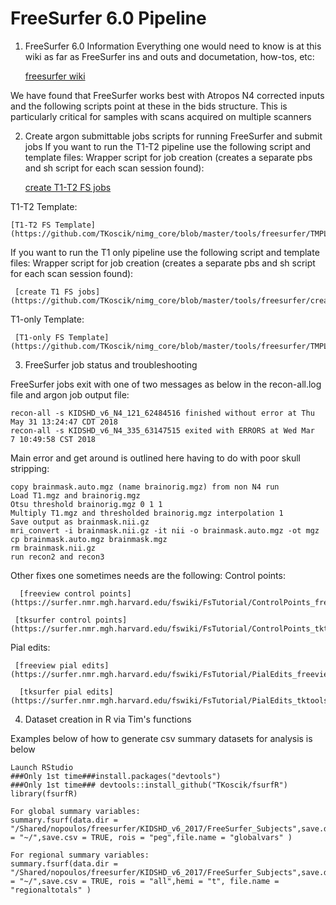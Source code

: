 # FreeSurfer 6.0 Pipeline

1. FreeSurfer 6.0 Information 
Everything one would need to know is at this wiki as far as FreeSurfer ins and outs and documetation, how-tos,
etc:

    [freesurfer wiki](https://surfer.nmr.mgh.harvard.edu/fswiki)

We have found that FreeSurfer works best with Atropos N4 corrected inputs and the following scripts point at 
these in the bids structure.  This is particularly critical for samples with scans acquired on multiple 
scanners

2. Create argon submittable jobs scripts for running FreeSurfer and submit jobs
If you want to run the T1-T2 pipeline use the following script and template files:
Wrapper script for job creation (creates a separate pbs and sh script for each scan session found):

    [create T1-T2 FS jobs](https://github.com/TKoscik/nimg_core/blob/master/tools/freesurfer/createFSjobsT1T2.sh)

T1-T2 Template:

    [T1-T2 FS Template](https://github.com/TKoscik/nimg_core/blob/master/tools/freesurfer/TMPLT1T2FSv60.sh.in)

If you want to run the T1 only pipeline use the following script and template files:
Wrapper script for job creation (creates a separate pbs and sh script for each scan session found):

     [create T1 FS jobs](https://github.com/TKoscik/nimg_core/blob/master/tools/freesurfer/createFSjobsT1.sh)

T1-only Template:

     [T1-only FS Template](https://github.com/TKoscik/nimg_core/blob/master/tools/freesurfer/TMPLT1FSv60.sh.in)

3. FreeSurfer job status and troubleshooting

FreeSurfer jobs exit with one of two messages as below in the recon-all.log file and argon job
output file:

```
recon-all -s KIDSHD_v6_N4_121_62484516 finished without error at Thu May 31 13:24:47 CDT 2018
recon-all -s KIDSHD_v6_N4_335_63147515 exited with ERRORS at Wed Mar  7 10:49:58 CST 2018
```
Main error and get around is outlined here having to do with poor skull stripping:
```
copy brainmask.auto.mgz (name brainorig.mgz) from non N4 run
Load T1.mgz and brainorig.mgz
Otsu threshold brainorig.mgz 0 1 1
Multiply T1.mgz and thresholded brainorig.mgz interpolation 1
Save output as brainmask.nii.gz
mri_convert -i brainmask.nii.gz -it nii -o brainmask.auto.mgz -ot mgz
cp brainmask.auto.mgz brainmask.mgz
rm brainmask.nii.gz
run recon2 and recon3 
```
Other fixes one sometimes needs are the following:
Control points:

      [freeview control points](https://surfer.nmr.mgh.harvard.edu/fswiki/FsTutorial/ControlPoints_freeview)

     [tksurfer control points](https://surfer.nmr.mgh.harvard.edu/fswiki/FsTutorial/ControlPoints_tktools)

Pial edits:

     [freeview pial edits](https://surfer.nmr.mgh.harvard.edu/fswiki/FsTutorial/PialEdits_freeview)

      [tksurfer pial edits](https://surfer.nmr.mgh.harvard.edu/fswiki/FsTutorial/PialEdits_tktools)

4. Dataset creation in R via Tim's functions

Examples below of how to generate csv summary datasets for analysis is below
```
Launch RStudio
###Only 1st time###install.packages("devtools")
###Only 1st time### devtools::install_github("TKoscik/fsurfR")
library(fsurfR)

For global summary variables:
summary.fsurf(data.dir = "/Shared/nopoulos/freesurfer/KIDSHD_v6_2017/FreeSurfer_Subjects",save.dir = "~/",save.csv = TRUE, rois = "peg",file.name = "globalvars" )

For regional summary variables:
summary.fsurf(data.dir = "/Shared/nopoulos/freesurfer/KIDSHD_v6_2017/FreeSurfer_Subjects",save.dir = "~/",save.csv = TRUE, rois = "all",hemi = "t", file.name = "regionaltotals" )

```

